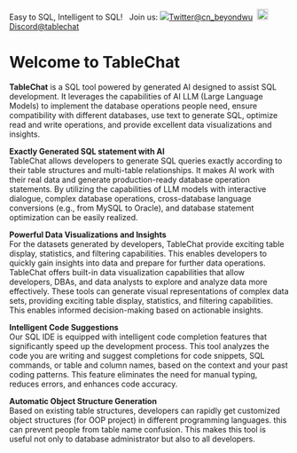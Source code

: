 
Easy to SQL, Intelligent to SQL! &nbsp; Join us:&nbsp;<img src="https://user-images.githubusercontent.com/4312068/282979400-f29cb9f4-9779-41e0-b082-100edfe1e891.png">[Twitter@cn_beyondwu](https://twitter.com/cn_beyondwu)  &nbsp;<img width="20px" height="20px" src="https://user-images.githubusercontent.com/4312068/282980154-376152a4-3c2b-4304-b3e2-c529d69239df.png">[Discord@tablechat](https://discord.gg/fB6RG45a) 
<br>

# Welcome to TableChat
**TableChat** is a SQL tool powered by generated  AI designed to assist SQL development. It leverages the capabilities of AI  LLM (Large Language Models) to implement the database operations people need, ensure compatibility with different databases,  use text to generate SQL, optimize read and write operations, and provide excellent data visualizations and insights.

**Exactly Generated SQL statement  with AI**<br>
TableChat  allows developers to generate SQL queries exactly according to their table structures and multi-table relationships. It makes AI work with their real data and generate production-ready database operation statements. By utilizing the capabilities of LLM models with interactive dialogue,  complex database operations, cross-database language conversions (e.g., from MySQL to Oracle), and database statement optimization can be easily realized.

**Powerful Data Visualizations and Insights**
<br>
For the datasets generated by developers, TableChat provide exciting table display, statistics, and filtering capabilities. This enables developers to quickly gain insights into data and prepare for further data operations.
TableChat offers built-in data visualization capabilities that allow developers, DBAs, and data analysts to explore and analyze data more effectively. These tools can generate visual representations of complex data sets,  providing exciting table display, statistics, and filtering capabilities. This enables informed decision-making based on actionable insights.

**Intelligent Code Suggestions**
<br>
Our SQL IDE is equipped with intelligent code completion features that significantly speed up the development process. This tool analyzes the code you are writing and suggest completions for code snippets, SQL commands, or table and column names, based on the context and your past coding patterns. This feature eliminates the need for manual typing, reduces errors, and enhances code accuracy.

**Automatic Object Structure Generation**
<br>
Based on existing table structures, developers can rapidly get customized object structures (for OOP project) in different programming languages. this can prevent people from table name confusion. This makes this tool is useful not only to database administrator but also to all developers.
